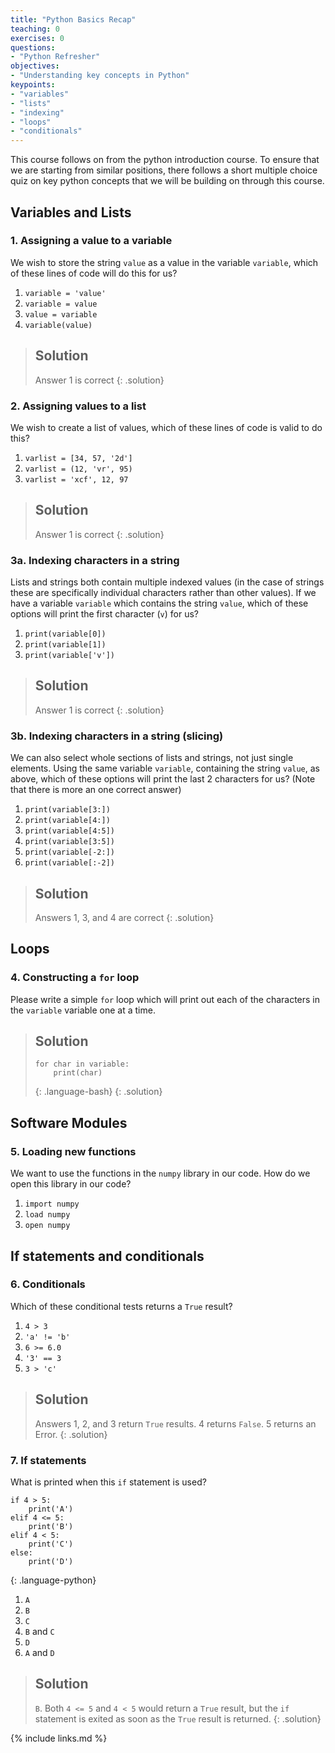 ```yaml
---
title: "Python Basics Recap"
teaching: 0
exercises: 0
questions:
- "Python Refresher"
objectives:
- "Understanding key concepts in Python"
keypoints:
- "variables"
- "lists"
- "indexing"
- "loops"
- "conditionals"
---
```


This course follows on from the python introduction course. To ensure that we are starting from similar positions, there follows a short multiple choice quiz on key python concepts that we will be building on through this course.

## Variables and Lists

### 1. Assigning a value to a variable
We wish to store the string `value` as a value in the variable `variable`, which of these lines of code will do this for us?
1. `variable = 'value'`
2. `variable = value`
3. `value = variable`
4. `variable(value)`

> ## Solution
> Answer 1 is correct
{: .solution}

### 2. Assigning values to a list
We wish to create a list of values, which of these lines of code is valid to do this?
1. `varlist = [34, 57, '2d']`
2. `varlist = (12, 'vr', 95)`
3. `varlist = 'xcf', 12, 97`

> ## Solution
> Answer 1 is correct
{: .solution}

### 3a. Indexing characters in a string
Lists and strings both contain multiple indexed values (in the case of strings these are specifically individual characters rather than other values). If we have a variable `variable` which contains the string `value`, which of these options will print the first character (`v`) for us?
1. `print(variable[0])`
2. `print(variable[1])`
2. `print(variable['v'])`

> ## Solution
> Answer 1 is correct
{: .solution}


### 3b. Indexing characters in a string (slicing)
We can also select whole sections of lists and strings, not just single elements. Using the same variable `variable`, containing the string `value`, as above, which of these options will print the last 2 characters for us? (Note that there is more an one correct answer)
1. `print(variable[3:])`
2. `print(variable[4:])`
2. `print(variable[4:5])`
3. `print(variable[3:5])`
4. `print(variable[-2:])`
5. `print(variable[:-2])`

> ## Solution
> Answers 1, 3, and 4 are correct
{: .solution}


## Loops

### 4. Constructing a `for` loop
Please write a simple `for` loop which will print out each of the characters in the `variable` variable one at a time.

> ## Solution
> ~~~
> for char in variable:
>     print(char)
> ~~~
> {: .language-bash}
{: .solution}

## Software Modules

### 5. Loading new functions
We want to use the functions in the `numpy` library in our code. How do we open this library in our code?
1. `import numpy`
2. `load numpy`
3. `open numpy`

## If statements and conditionals

### 6. Conditionals
Which of these conditional tests returns a `True` result?
1. `4 > 3`
2. `'a' != 'b'`
3. `6 >= 6.0`
4. `'3' == 3`
5. `3 > 'c'`

> ## Solution
> Answers 1, 2, and 3 return `True` results. 4 returns `False`. 5 returns an Error.
{: .solution}

### 7. If statements
What is printed when this `if` statement is used?
~~~
if 4 > 5:
    print('A')
elif 4 <= 5:
    print('B')
elif 4 < 5:
    print('C')
else:
    print('D')
~~~
{: .language-python}
1. `A`
2. `B`
3. `C`
4. `B` and `C`
5. `D`
6. `A` and `D`

> ## Solution
> `B`. Both `4 <= 5` and `4 < 5` would return a `True` result, but the `if` statement is exited as soon as the `True` result is returned.
{: .solution}

{% include links.md %}

